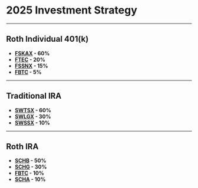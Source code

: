 # 2025 Investment Strategy

---
## Roth Individual 401(k)

- **[FSKAX](https://fundresearch.fidelity.com/mutual-funds/summary/315911693 "Fidelity Total Market Index Fund") - 60%**
- **[FTEC](https://digital.fidelity.com/prgw/digital/research/quote/dashboard/summary?symbol=FTEC "Fidelity MSCI Information Technology Index ETF") - 20%**
- **[FSSNX](https://fundresearch.fidelity.com/mutual-funds/summary/316146182 "Fidelity Small Cap Index Fund") - 15%**
- **[FBTC](https://digital.fidelity.com/prgw/digital/research/quote/dashboard/summary?symbol=FBTC "Fidelity Wise Origin Bitcoin Fund") - 5%**

---
## Traditional IRA

- **[SWTSX](https://www.schwabassetmanagement.com/products/swtsx "Schwab Total Stock Market Index Fund") - 60%**
- **[SWLGX](https://www.schwabassetmanagement.com/products/swlgx "Schwab U.S. Large-Cap Growth Index Fund") - 30%**
- **[SWSSX](https://www.schwabassetmanagement.com/products/swssx "Schwab Small-Cap Index Fund") - 10%**


---
## Roth IRA

- **[SCHB](https://www.schwabassetmanagement.com/products/schb "Schwab U.S. Broad Market ETF") - 50%**
- **[SCHG](https://www.schwabassetmanagement.com/products/schg "Schwab U.S. Large-Cap Growth ETF") - 30%**
- **[FBTC](https://digital.fidelity.com/prgw/digital/research/quote/dashboard/summary?symbol=FBTC "Fidelity Wise Origin Bitcoin Fund") - 10%**
- **[SCHA](https://www.schwabassetmanagement.com/products/scha "Schwab U.S. Small-Cap ETF") - 10%**